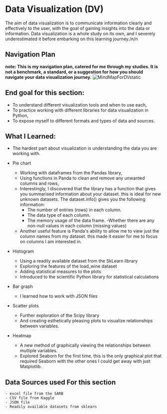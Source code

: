 # Data Visualization (DV)
The aim of data visualization is to communicate information clearly and effectively to the user, with the goal of gaining insights into the data or information.
Data visualization is a whole study on its own, and I severely underestimated it before embarking on this learning journey./n/n

## Navigation Plan
**note: This is my navigation plan, catered for me through my studies. It is not a benchmark, a standard, or a suggestion for how you should navigate your data visualization journey.**
![MindMapForDVstatic](https://github.com/PreciousNosiphoDonkrag/Data-Visualization/assets/153648767/1c6baef3-d1e7-4f07-b68a-5772ad4f679f)

## End goal for this section:
- To understand different visualization tools and when to use each,
- To practice working with different libraries for data visualization in Python,
- To expose myself to different formats and types of data and sources. 

## What I Learned:
* The hardest part about visualization is understanding the data you are working with.
* Pie chart
    - Working with dataframes from the Pandas library,
    - Using functions in Panda to clean and remove any unwanted columns and rows,
    - Interestingly, I discovered that the library has a function that gives you
      summarised information about your dataset. this is ideal for new unknown           datasets. The dataset.info() gives you the following information:
      - The number of entries (rows) in each column.
      - The data type of each column.
      - The memory usage of the data frame.
      -Whether there are any non-null values in each column (missing values)
  - Another useful feature is Panda's ability to allow me to view just the column         names from my dataset. this made it easier for me to focus on columns I am         interested in.
 
 * Histogram
    - Using a readily available dataset from the SkLearn library
    - Exploring the features of the load_wine dataset
    - Adding statistical measures to the plots
    - Introduced to the scientific Python library for statistical calculations
    
 * Bar graph
    - I learned how to work with JSON files
   
* Scatter plots
  - Further exploration of the Scipy library
  - And creating esthetically pleasing plots to visualize relationships between        variables.
 
* Heatmap
  - A new method of graphically viewing the relationships between multiple              variables.
  - Explored Seaborn for the first time, this is the only graphical plot that            required Seaborn with the other ones I could get away with just Matplotlib.
  
## Data Sources used For this section
    - excel file from the SARB
    - CSV file from Kaggle
    - JSON file
    - Readily available datasets from sklearn
